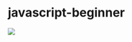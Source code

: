 # javascript-beginner

<img src='https://media.proglib.io/wp-uploads/2019/01/e25418821200a0f7c8f9f81b22d21691.jpg'>
